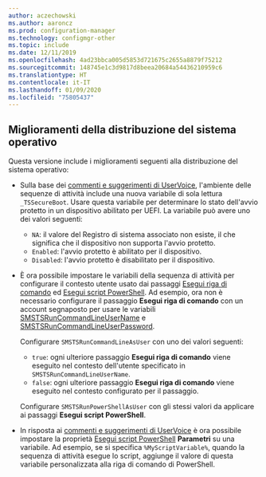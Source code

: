 ```yaml
---
author: aczechowski
ms.author: aaroncz
ms.prod: configuration-manager
ms.technology: configmgr-other
ms.topic: include
ms.date: 12/11/2019
ms.openlocfilehash: 4ad23bbca005d5853d721675c2655a8879f75212
ms.sourcegitcommit: 148745e1c3d9817d8beea20684a54436210959c6
ms.translationtype: HT
ms.contentlocale: it-IT
ms.lasthandoff: 01/09/2020
ms.locfileid: "75805437"
---
```

## <a name="bkmk_osd"></a> Miglioramenti della distribuzione del sistema operativo

Questa versione include i miglioramenti seguenti alla distribuzione del sistema operativo:

- Sulla base dei [commenti e suggerimenti di UserVoice](https://configurationmanager.uservoice.com/forums/300492-ideas/suggestions/19416577-create-an-osd-variable-for-secure-boot-smstssec), l'ambiente delle sequenze di attività include una nuova variabile di sola lettura `_TSSecureBoot`.<!--5842295--> Usare questa variabile per determinare lo stato dell'avvio protetto in un dispositivo abilitato per UEFI. La variabile può avere uno dei valori seguenti:

  - `NA`: il valore del Registro di sistema associato non esiste, il che significa che il dispositivo non supporta l'avvio protetto.
  - `Enabled`: l'avvio protetto è abilitato per il dispositivo.
  - `Disabled`: l'avvio protetto è disabilitato per il dispositivo.

- È ora possibile impostare le variabili della sequenza di attività per configurare il contesto utente usato dai passaggi [Esegui riga di comando](/configmgr/osd/understand/task-sequence-steps#BKMK_RunCommandLine) ed [Esegui script PowerShell](/configmgr/osd/understand/task-sequence-steps#BKMK_RunPowerShellScript).<!-- 5573175 --> Ad esempio, ora non è necessario configurare il passaggio **Esegui riga di comando** con un account segnaposto per usare le variabili [SMSTSRunCommandLineUserName](/configmgr/osd/understand/task-sequence-variables#SMSTSRunCommandLineUserName) e [SMSTSRunCommandLineUserPassword](/configmgr/osd/understand/task-sequence-variables#SMSTSRunCommandLineUserPassword).

  Configurare `SMSTSRunCommandLineAsUser` con uno dei valori seguenti:

  - `true`: ogni ulteriore passaggio **Esegui riga di comando** viene eseguito nel contesto dell'utente specificato in `SMSTSRunCommandLineUserName`.
  - `false`: ogni ulteriore passaggio **Esegui riga di comando** viene eseguito nel contesto configurato per il passaggio.

  Configurare `SMSTSRunPowerShellAsUser` con gli stessi valori da applicare ai passaggi **Esegui script PowerShell**.

- In risposta ai [commenti e suggerimenti di UserVoice](https://configurationmanager.uservoice.com/forums/300492-ideas/suggestions/38377201-pass-a-task-sequence-variable-to-powershell-script) è ora possibile impostare la proprietà [Esegui script PowerShell](/configmgr/osd/understand/task-sequence-steps#BKMK_RunPowerShellScript) **Parametri** su una variabile.<!-- 5690481 --> Ad esempio, se si specifica `%MyScriptVariable%`, quando la sequenza di attività esegue lo script, aggiunge il valore di questa variabile personalizzata alla riga di comando di PowerShell.
